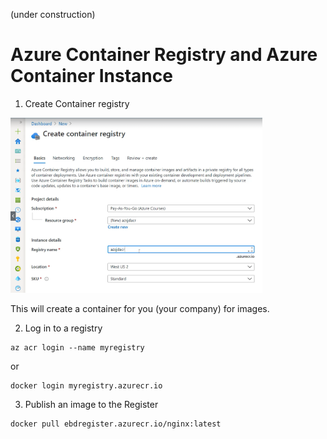 (under construction)
# Azure Container Registry and Azure Container Instance

1. Create Container registry

<img src="../../images/cr1.PNG" width="80%">


This will create a container for you (your company) for images.

2. Log in to a registry

```
az acr login --name myregistry
```
or

```
docker login myregistry.azurecr.io
```



3. Publish an image to the Register

```
docker pull ebdregister.azurecr.io/nginx:latest
```
